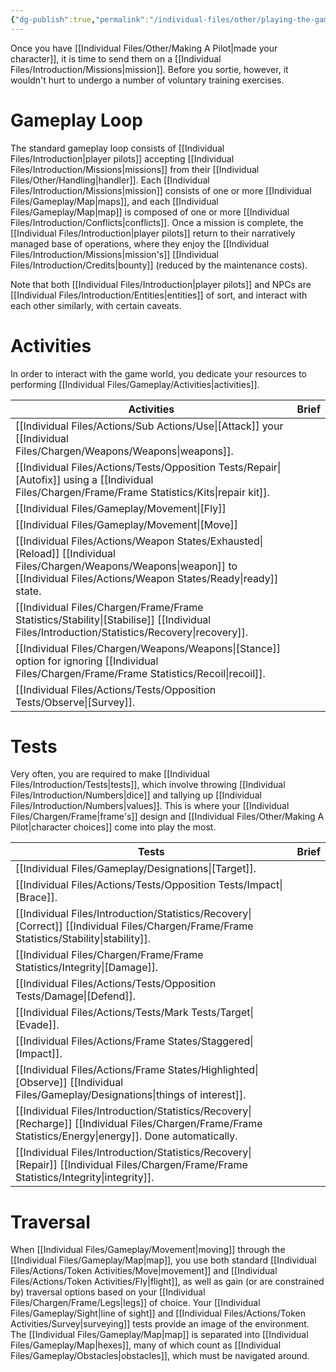 ```yaml
---
{"dg-publish":true,"permalink":"/individual-files/other/playing-the-game/"}
---
```


Once you have [[Individual Files/Other/Making A Pilot\|made your character]], it is time to send them on a [[Individual Files/Introduction/Missions\|mission]]. Before you sortie, however, it wouldn't hurt to undergo a number of voluntary training exercises.

# Gameplay Loop
The standard gameplay loop consists of [[Individual Files/Introduction\|player pilots]] accepting [[Individual Files/Introduction/Missions\|missions]] from their [[Individual Files/Other/Handling\|handler]]. Each [[Individual Files/Introduction/Missions\|mission]] consists of one or more [[Individual Files/Gameplay/Map\|maps]], and each [[Individual Files/Gameplay/Map\|map]] is composed of one or more [[Individual Files/Introduction/Conflicts\|conflicts]]. Once a mission is complete, the [[Individual Files/Introduction\|player pilots]] return to their narratively managed base of operations, where they enjoy the [[Individual Files/Introduction/Missions\|mission's]] [[Individual Files/Introduction/Credits\|bounty]] (reduced by the maintenance costs).

Note that both [[Individual Files/Introduction\|player pilots]] and NPCs are [[Individual Files/Introduction/Entities\|entities]] of sort, and interact with each other similarly, with certain caveats.

# Activities
In order to interact with the game world, you dedicate your resources to performing [[Individual Files/Gameplay/Activities\|activities]]. 

| Activities    | Brief                                                                        |
| ------------- | ---------------------------------------------------------------------------- |
| [[Individual Files/Actions/Sub Actions/Use\|[Attack]] your [[Individual Files/Chargen/Weapons/Weapons\|weapons]].                                          |
| [[Individual Files/Actions/Tests/Opposition Tests/Repair\|[Autofix]] using a [[Individual Files/Chargen/Frame/Frame Statistics/Kits\|repair kit]].                        |
| [[Individual Files/Gameplay/Movement\|[Fly]]                                        |
| [[Individual Files/Gameplay/Movement\|[Move]]                                       |
| [[Individual Files/Actions/Weapon States/Exhausted\|[Reload]] [[Individual Files/Chargen/Weapons/Weapons\|weapon]] to [[Individual Files/Actions/Weapon States/Ready\|ready]] state. |
| [[Individual Files/Chargen/Frame/Frame Statistics/Stability\|[Stabilise]] [[Individual Files/Introduction/Statistics/Recovery\|recovery]].                        |
| [[Individual Files/Chargen/Weapons/Weapons\|[Stance]] option for ignoring [[Individual Files/Chargen/Frame/Frame Statistics/Recoil\|recoil]].                      |
| [[Individual Files/Actions/Tests/Opposition Tests/Observe\|[Survey]].                                             |

# Tests
Very often, you are required to make [[Individual Files/Introduction/Tests\|tests]], which involve throwing [[Individual Files/Introduction/Numbers\|dice]] and tallying up [[Individual Files/Introduction/Numbers\|values]]. This is where your [[Individual Files/Chargen/Frame\|frame's]] design and  [[Individual Files/Other/Making A Pilot\|character choices]] come into play the most.

| Tests        | Brief                                                        |
| ------------ | ------------------------------------------------------------ |
| [[Individual Files/Gameplay/Designations\|[Target]].                |
| [[Individual Files/Actions/Tests/Opposition Tests/Impact\|[Brace]].                            |
| [[Individual Files/Introduction/Statistics/Recovery\|[Correct]] [[Individual Files/Chargen/Frame/Frame Statistics/Stability\|stability]].                  |
| [[Individual Files/Chargen/Frame/Frame Statistics/Integrity\|[Damage]].                          |
| [[Individual Files/Actions/Tests/Opposition Tests/Damage\|[Defend]].                            |
| [[Individual Files/Actions/Tests/Mark Tests/Target\|[Evade]].                           |
| [[Individual Files/Actions/Frame States/Staggered\|[Impact]].                               |
| [[Individual Files/Actions/Frame States/Highlighted\|[Observe]] [[Individual Files/Gameplay/Designations\|things of interest]]. |
| [[Individual Files/Introduction/Statistics/Recovery\|[Recharge]] [[Individual Files/Chargen/Frame/Frame Statistics/Energy\|energy]]. Done automatically.    |
| [[Individual Files/Introduction/Statistics/Recovery\|[Repair]] [[Individual Files/Chargen/Frame/Frame Statistics/Integrity\|integrity]].                  |

# Traversal
When [[Individual Files/Gameplay/Movement\|moving]] through the [[Individual Files/Gameplay/Map\|map]], you use both standard [[Individual Files/Actions/Token Activities/Move\|movement]] and [[Individual Files/Actions/Token Activities/Fly\|flight]], as well as gain (or are constrained by) traversal options based on your [[Individual Files/Chargen/Frame/Legs\|legs]] of choice. Your [[Individual Files/Gameplay/Sight\|line of sight]] and [[Individual Files/Actions/Token Activities/Survey\|surveying]] tests provide an image of the environment. The [[Individual Files/Gameplay/Map\|map]] is separated into [[Individual Files/Gameplay/Map\|hexes]], many of which count as [[Individual Files/Gameplay/Obstacles\|obstacles]], which must be navigated around.